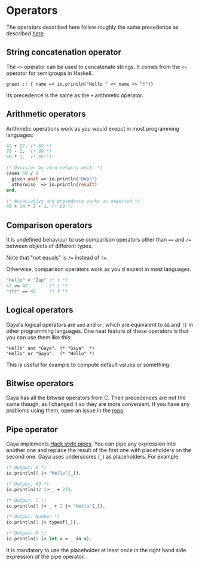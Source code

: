 # Operators

The operators described here follow roughly the same precedence as described
[here](https://en.cppreference.com/w/c/language/operator_precedence).

## String concatenation operator

The `<>` operator can be used to concatenate strings. It comes from the `<>`
operator for semigroups in Haskell.

```
greet :: { name => io.println("Hello " <> name <> "!")}
```

Its precedence is the same as the `+` arithmetic operator.

## Arithmetic operators

Arithmetic operations work as you would exepct in most programming languages:

```ocaml
42 + 27. (* 69 *)
70 - 1.  (* 69 *)
69 * 1.  (* 69 *)

(* Division by zero returns unit. *)
cases 69 / 0
  given unit => io.println("Oops")
  otherwise  => io.println(result)
end.

(* Associativy and precedence works as expected *)
42 + 14 * 2 - 1. (* 69 *)
```

## Comparison operators

It is undefined behaviour to use comparison operators other than `==` and `/=`
between objects of different types.

Note that "not equals" is `/=` instead of `!=`.

Otherwise, comparison operators work as you'd expect in most languages.

```ocaml
"Hello" < "Zap" (* t *)
42 >= 42        (* t *)
"str" == 42     (* f *)
```

## Logical operators

Gaya's logical operators are `and` and `or`, which are equivalent to `&&` and
`||` in other programming languages. One neat feature of these operators is
that you can use them like this:

```
"Hello" and "Gaya". (* "Gaya"  *)
"Hello" or "Gaya".  (* "Hello" *)
```

This is useful for example to compute default values or something.

## Bitwise operators

Gaya has all the bitwise operators from C. Their precedences are not the same
though, as I changed it so they are more convenient. If you have any problems
using them, open an issue in the [repo](https://github.com/aloussase/gaya).

## Pipe operator

Gaya implements [Hack style
pipes](https://docs.hhvm.com/hack/expressions-and-operators/pipe). You can pipe
any expression into another one and replace the result of the first one with
placeholders on the second one. Gaya uses underscores (`_`) as placeholders.
For example:

```ocaml
(* Output: H *)
io.println(0 |> "Hello"(_)).

(* Output: 69 *)
io.println(42 |> _ + 27).

(* Output: l *)
io.println(1 |> _ + 2 |> "Hello"(_)).

(* Output: Number *)
io.println(1 |> typeof(_)).

(* Output: 5 *)
io.println(5 |> let x = _ in x).
```

It is mandatory to use the placeholder at least once in the right hand side
expression of the pipe operator.
